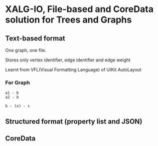 
# XALG-IO, File-based and CoreData solution for Trees and Graphs

## Text-based format

One graph, one file.

Stores only vertex identifier, edge identifier and edge weight


Learnt from VFL(Visual Formatting Language) of UIKit AutoLayout

### For Graph

```
a1 - b
a2 - b

b - (x) - c 

```


## Structured format (property list and JSON)



## CoreData
